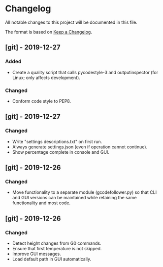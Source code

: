 # Changelog
All notable changes to this project will be documented in this file.

The format is based on [Keep a Changelog](https://keepachangelog.com/en/1.0.0/).


## [git] - 2019-12-27
### Added
- Create a quality script that calls pycodestyle-3 and outputinspector (for Linux; only affects development).

### Changed
- Conform code style to PEP8.


## [git] - 2019-12-27
### Changed
- Write "settings descriptions.txt" on first run.
- Always generate settings.json (even if operation cannot continue).
- Show percentage complete in console and GUI.

## [git] - 2019-12-26
### Changed
- Move functionality to a separate module (gcodefollower.py) so that CLI and GUI versions can be maintained while retaining the same functionality and most code.

## [git] - 2019-12-26
### Changed
- Detect height changes from G0 commands.
- Ensure that first temperature is not skipped.
- Improve GUI messages.
- Load default path in GUI automatically.
